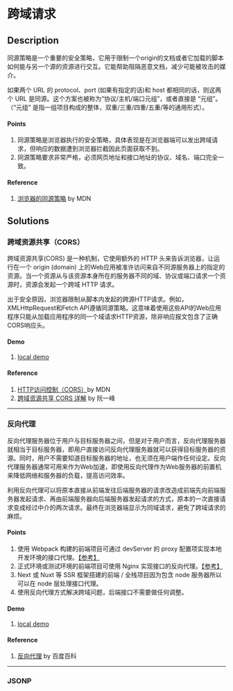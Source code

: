 # 跨域请求

## Description
同源策略是一个重要的安全策略，它用于限制一个origin的文档或者它加载的脚本如何能与另一个源的资源进行交互。它能帮助阻隔恶意文档，减少可能被攻击的媒介。

如果两个 URL 的 protocol、port (如果有指定的话)和 host 都相同的话，则这两个 URL 是同源。这个方案也被称为“协议/主机/端口元组”，或者直接是 “元组”。（“元组” 是指一组项目构成的整体，双重/三重/四重/五重/等的通用形式）。

#### Points
1. 同源策略是浏览器执行的安全策略，具体表现是在浏览器端可以发出跨域请求，但响应的数据遭到浏览器拦截因此页面获取不到。
2. 同源策略要求非常严格，必须网页地址和接口地址的协议、域名、端口完全一致。

#### Reference
1. [浏览器的同源策略](https://developer.mozilla.org/zh-CN/docs/Web/Security/Same-origin_policy) by MDN

## Solutions

### 跨域资源共享（CORS）
跨域资源共享(CORS) 是一种机制，它使用额外的 HTTP 头来告诉浏览器，让运行在一个 origin (domain) 上的Web应用被准许访问来自不同源服务器上的指定的资源。当一个资源从与该资源本身所在的服务器不同的域、协议或端口请求一个资源时，资源会发起一个跨域 HTTP 请求。

出于安全原因，浏览器限制从脚本内发起的跨源HTTP请求。例如，XMLHttpRequest和Fetch API遵循同源策略。这意味着使用这些API的Web应用程序只能从加载应用程序的同一个域请求HTTP资源，除非响应报文包含了正确CORS响应头。

#### Demo
1. [local demo](http://localhost:3721/cross-domain)

#### Reference
1. [HTTP访问控制（CORS）](https://developer.mozilla.org/zh-CN/docs/Web/HTTP/Access_control_CORS)by MDN
2. [跨域资源共享 CORS 详解](https://www.ruanyifeng.com/blog/2016/04/cors.html) by 阮一峰

---

### 反向代理
反向代理服务器位于用户与目标服务器之间，但是对于用户而言，反向代理服务器就相当于目标服务器，即用户直接访问反向代理服务器就可以获得目标服务器的资源。同时，用户不需要知道目标服务器的地址，也无须在用户端作任何设定。反向代理服务器通常可用来作为Web加速，即使用反向代理作为Web服务器的前置机来降低网络和服务器的负载，提高访问效率。

利用反向代理可以将原本直接从前端发往后端服务器的请求改造成前端先向前端服务器发起请求、再由前端服务器向后端服务器发起请求的方式，原本的一次直接请求变成经过中介的两次请求。最终在浏览器端显示为同域请求，避免了跨域请求的麻烦。

#### Points
1. 使用 Webpack 构建的前端项目可通过 devServer 的 proxy 配置项实现本地开发环境的接口代理。[【参考】](https://webpack.js.org/configuration/dev-server/#devserverproxy)
2. 正式环境或测试环境的前端项目可使用 Nginx 实现接口的反向代理。[【参考】](https://docs.nginx.com/nginx/admin-guide/web-server/reverse-proxy/)
3. Next 或 Nuxt 等 SSR 框架搭建的前端 / 全栈项目因为包含 node 服务器所以可以在 node 层处理接口代理。
4. 使用反向代理方式解决跨域问题，后端接口不需要做任何调整。

#### Demo
1. [local demo](http://localhost:3721/cross-domain)

#### Reference
1. [反向代理](https://baike.baidu.com/item/%E5%8F%8D%E5%90%91%E4%BB%A3%E7%90%86) by 百度百科

---

### JSONP
